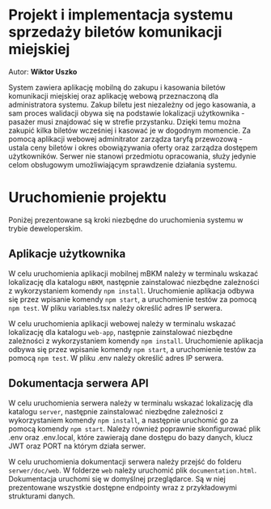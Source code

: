 # Projekt i implementacja systemu sprzedaży biletów komunikacji miejskiej

Autor: **Wiktor Uszko**

System zawiera aplikację mobilną do zakupu i kasowania biletów komunikacji miejskiej oraz aplikację webową przeznaczoną dla administratora systemu. Zakup biletu jest niezależny od jego kasowania, a sam proces walidacji obywa się na podstawie lokalizacji użytkownika - pasażer musi znajdować się w strefie przystanku. Dzięki temu można zakupić kilka biletów wcześniej i kasować je w dogodnym momencie. Za pomocą aplikacji webowej adminitrator zarządza taryfą przewozową - ustala ceny biletów i okres obowiązywania oferty oraz zarządza dostępem użytkowników. Serwer nie stanowi przedmiotu opracowania, służy jedynie celom obsługowym umożliwiającym sprawdzenie działania systemu.

# Uruchomienie projektu

Poniżej prezentowane są kroki niezbędne do uruchomienia systemu w trybie deweloperskim.

## Aplikacje użytkownika

W celu uruchomienia aplikacji mobilnej mBKM należy w terminalu wskazać lokalizację dla katalogu `mBKM`, następnie zainstalować niezbędne zależności z wykorzystaniem komendy `npm install`. Uruchomienie aplikacja odbywa się przez wpisanie komendy `npm start`, a uruchomienie testów za pomocą `npm test`. W pliku variables.tsx należy określić adres IP serwera.

W celu uruchomienia aplikacji webowej należy w terminalu wskazać lokalizację dla katalogu `web-app`, następnie zainstalować niezbędne zależności z wykorzystaniem komendy `npm install`. Uruchomienie aplikacja odbywa się przez wpisanie komendy `npm start`, a uruchomienie testów za pomocą `npm test`. W pliku .env należy określić adres IP serwera.

## Dokumentacja serwera API

W celu uruchomienia serwera należy w terminalu wskazać lokalizację dla katalogu `server`, następnie zainstalować niezbędne zależności z wykorzystaniem komendy `npm install`, a następnie uruchomić go za pomocą komendy `npm start`. Należy również poprawnie skonfigurować plik .env oraz .env.local, które zawierają dane dostępu do bazy danych, klucz JWT oraz PORT na którym działa serwer.

W celu uruchomienia dokumentacji serwera należy przejść do folderu `serwer/doc/web`. W folderze `web` należy uruchomić plik `documentation.html`. Dokumentacja uruchomi się w domyślnej przeglądarce. Są w niej prezentowane wszystkie dostępne endpointy wraz z przykładowymi strukturami danych.

